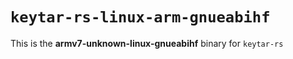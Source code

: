 # `keytar-rs-linux-arm-gnueabihf`

This is the **armv7-unknown-linux-gnueabihf** binary for `keytar-rs`
